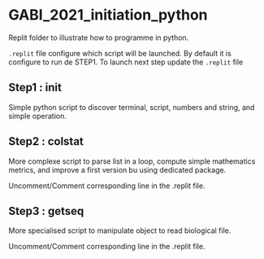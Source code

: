 # GABI_2021_initiation_python

Replit folder to illustrate how to programme in python.

`.replit` file configure which script will be launched.
By default it is configure to run de STEP1.
To launch next step update the `.replit` file

## Step1 : init

Simple python script to discover terminal, script, numbers and string, and simple operation.

## Step2 : colstat

More complexe script to parse list in a loop, compute simple mathematics metrics, and improve a first version bu using dedicated package.

Uncomment/Comment corresponding line in the .replit file.

## Step3 : getseq

More specialised script to manipulate object to read biological file.

Uncomment/Comment corresponding line in the .replit file.
